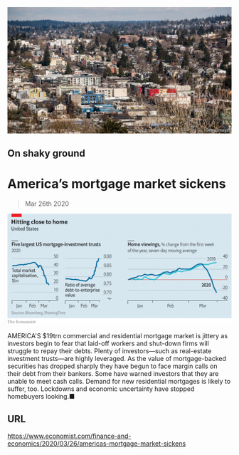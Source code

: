 ![](./images/20200328_FNP503.jpg)

## On shaky ground

# America’s mortgage market sickens

> Mar 26th 2020



![](./images/20200328_FNC012.png)

AMERICA'S $19trn commercial and residential mortgage market is jittery as investors begin to fear that laid-off workers and shut-down firms will struggle to repay their debts. Plenty of investors—such as real-estate investment trusts—are highly leveraged. As the value of mortgage-backed securities has dropped sharply they have begun to face margin calls on their debt from their bankers. Some have warned investors that they are unable to meet cash calls. Demand for new residential mortgages is likely to suffer, too. Lockdowns and economic uncertainty have stopped homebuyers looking.■

## URL

https://www.economist.com/finance-and-economics/2020/03/26/americas-mortgage-market-sickens
